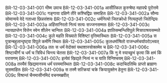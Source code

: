 BR-12-03-341-001  	भीष्म उवाच
BR-12-03-341-001a	आसीत्किल कुरुश्रेष्ठ महापद्मे पुरोत्तमे
BR-12-03-341-001c	गङ्गाया दक्षिणे तीरे कश्चिद्विप्रः समाहितः
BR-12-03-341-002a	सौम्यः सोमान्वये वेदे गताध्वा छिन्नसंशयः
BR-12-03-341-002c	धर्मनित्यो जितक्रोधो नित्यतृप्तो जितेन्द्रियः
BR-12-03-341-003a	अहिंसानिरतो नित्यं सत्यः सज्जनसम्मतः
BR-12-03-341-003c	न्यायप्राप्तेन वित्तेन स्वेन शीलेन चान्वितः
BR-12-03-341-004a	ज्ञातिसम्बन्धिविपुले मित्रापाश्रयसम्मते
BR-12-03-341-004c	कुले महति विख्याते विशिष्टां वृत्तिमास्थितः
BR-12-03-341-005a	स पुत्रान्बहुलान्दृष्ट्वा विपुले कर्मणि स्थितः
BR-12-03-341-005c	कुलधर्माश्रितो राजन्धर्मचर्यापरोऽभवत्
BR-12-03-341-006a	ततः स धर्मं वेदोक्तं यथाशास्त्रोक्तमेव च
BR-12-03-341-006c	शिष्टाचीर्णं च धर्मं च त्रिविधं चिन्त्य चेतसा
BR-12-03-341-007a	किं नु मे स्याच्छुभं कृत्वा किं क्षमं किं परायणम्
BR-12-03-341-007c	इत्येवं खिद्यते नित्यं न च याति विनिश्चयम्
BR-12-03-341-008a	तस्यैवं खिद्यमानस्य धर्मं परममास्थितः
BR-12-03-341-008c	कदाचिदतिथिः प्राप्तो ब्राह्मणः सुसमाहितः
BR-12-03-341-009a	स तस्मै सत्क्रियां चक्रे क्रियायुक्तेन हेतुना
BR-12-03-341-009c	विश्रान्तं चैनमासीनमिदं वचनमब्रवीत्

